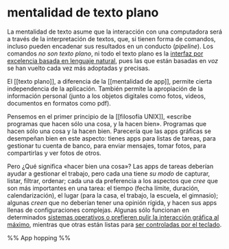 # mentalidad de texto plano
La mentalidad de texto asume que la interacción con una computadora será a través de la interpretación de textos, que, si tienen forma de comandos, incluso pueden encadenar sus resultados en un conducto (*pipeline*). Los comandos *no son texto plano*, ni todo el texto plano es la [interfaz por excelencia basada en lenguaje natural](https://aclanthology.org/J82-2002.pdf), pues las que están basadas en *voz* se han vuelto cada vez más adoptadas y precisas.

El [[texto plano]], a diferencia de la [[mentalidad de app]], permite cierta independencia de la aplicación. También permite la apropiación de la información personal (junto a los objetos digitales como fotos, videos, documentos en formatos como pdf).

Pensemos en el primer principio de la [[filosofía UNIX]], «escribe programas que hacen sólo una cosa, y la hacen bien». Programas que hacen sólo una cosa y la hacen bien. Parecería que las apps gráficas se desempeñan bien en este aspecto: tienes apps para listas de tareas, para gestionar tu cuenta de banco, para enviar mensajes, tomar fotos, para compartirlas y ver fotos de otros. 

Pero ¿Qué significa «hacer bien una cosa»? Las apps de tareas deberían ayudar a gestionar el trabajo, pero cada una tiene *su modo* de capturar, listar, filtrar, ordenar; cada una da preferencia a los aspectos que *cree* que son más importantes en una tarea: el tiempo (fecha límite, duración, calendarización), el lugar (para la casa, el trabajo, la escuela, el gimnasio); algunas *creen* que no deberían tener una opinión rígida, y hacen sus apps llenas de configuraciones complejas. Algunas sólo funcionan en determinados [sistemas operativos o prefieren pulir la interacción gráfica al máximo](https://culturedcode.com/things/), mientras que otras están listas para [ser controladas por el teclado](https://todoist.com/es/help/articles/keyboard-shortcuts).

%% App hopping %%
